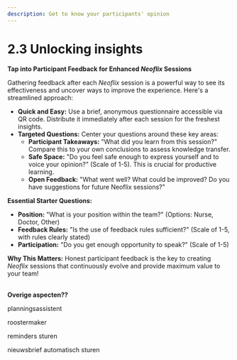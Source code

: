 ```yaml
---
description: Get to know your participants' opinion
---
```


# 2.3 Unlocking insights

**Tap into Participant Feedback for Enhanced **_**Neoflix**_** Sessions**

Gathering feedback after each _Neoflix_ session is a powerful way to see its effectiveness and uncover ways to improve the experience. Here's a streamlined approach:

* **Quick and Easy:** Use a brief, anonymous questionnaire accessible via QR code. Distribute it immediately after each session for the freshest insights.
* **Targeted Questions:** Center your questions around these key areas:
  * **Participant Takeaways:** "What did you learn from this session?" Compare this to your own conclusions to assess knowledge transfer.
  * **Safe Space:** "Do you feel safe enough to express yourself and to voice your opinion?" (Scale of 1-5). This is crucial for productive learning.
  * **Open Feedback:** "What went well? What could be improved? Do you have suggestions for future Neoflix sessions?"

**Essential Starter Questions:**

* **Position:** "What is your position within the team?" (Options: Nurse, Doctor, Other)
* **Feedback Rules:** "Is the use of feedback rules sufficient?" (Scale of 1-5, with rules clearly stated)
* **Participation:** "Do you get enough opportunity to speak?" (Scale of 1-5)

**Why This Matters:** Honest participant feedback is the key to creating _Neoflix_ sessions that continuously evolve and provide maximum value to your team!

\
**Overige aspecten??**

planningsassistent

roostermaker

reminders sturen

nieuwsbrief automatisch sturen
